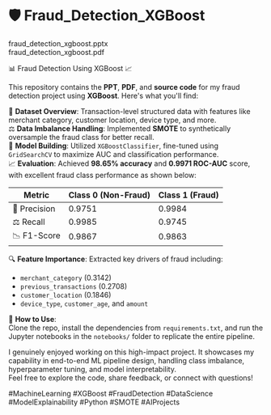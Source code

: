 # 🛡️ Fraud_Detection_XGBoost  
fraud_detection_xgboost.pptx  
fraud_detection_xgboost.pdf  

📊 Fraud Detection Using XGBoost 📈

This repository contains the **PPT**, **PDF**, and **source code** for my fraud detection project using **XGBoost**. Here's what you'll find:

🧾 **Dataset Overview**: Transaction-level structured data with features like merchant category, customer location, device type, and more.  
⚖️ **Data Imbalance Handling**: Implemented **SMOTE** to synthetically oversample the fraud class for better recall.  
🧠 **Model Building**: Utilized `XGBoostClassifier`, fine-tuned using `GridSearchCV` to maximize AUC and classification performance.  
📈 **Evaluation**: Achieved **98.65% accuracy** and **0.9971 ROC-AUC** score, with excellent fraud class performance as shown below:

| Metric       | Class 0 (Non-Fraud) | Class 1 (Fraud) |
| ------------ | ------------------- | --------------- |
| 🎯 Precision | 0.9751              | 0.9984          |
| ⚖️ Recall    | 0.9985              | 0.9745          |
| 📉 F1-Score  | 0.9867              | 0.9863          |

🔍 **Feature Importance**: Extracted key drivers of fraud including:
- `merchant_category` (0.3142)  
- `previous_transactions` (0.2708)  
- `customer_location` (0.1846)  
- `device_type`, `customer_age`, and `amount`

🚀 **How to Use**:  
Clone the repo, install the dependencies from `requirements.txt`, and run the Jupyter notebooks in the `notebooks/` folder to replicate the entire pipeline.

I genuinely enjoyed working on this high-impact project. It showcases my capability in end-to-end ML pipeline design, handling class imbalance, hyperparameter tuning, and model interpretability.  
Feel free to explore the code, share feedback, or connect with questions!

#MachineLearning #XGBoost #FraudDetection #DataScience #ModelExplainability #Python #SMOTE #AIProjects
